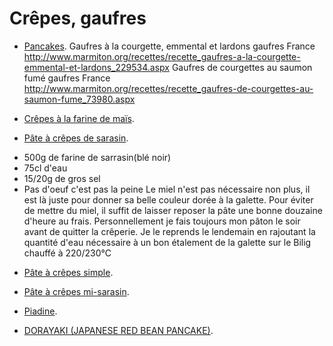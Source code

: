 # Crêpes, gaufres

 * [Pancakes](http://www.marmiton.org/recettes/recette_pancakes_15299.aspx).
Gaufres à la courgette, emmental et lardons	gaufres	France		http://www.marmiton.org/recettes/recette_gaufres-a-la-courgette-emmental-et-lardons_229534.aspx	
Gaufres de courgettes au saumon fumé	gaufres	France		http://www.marmiton.org/recettes/recette_gaufres-de-courgettes-au-saumon-fume_73980.aspx	

 * [Crêpes à la farine de maïs](https://www.monfournil.fr/recettes/crepes-a-farine-de/).

 * [Pâte à crêpes de sarasin](http://www.recettes-bretonnes.fr/galette-bretonne/recette-galette-sarrasin.html).
  - 500g de farine de sarrasin(blé noir)
  - 75cl d'eau
  - 15/20g de gros sel
  - Pas d'oeuf c'est pas la peine
    Le miel n'est pas nécessaire non plus, il est là juste pour donner sa belle couleur dorée à la galette.
    Pour éviter de mettre du miel, il suffit de laisser reposer la pâte une bonne douzaine d'heure au frais.
    Personnellement je fais toujours mon pâton le soir avant de quitter la crêperie.
    Je le reprends le lendemain en rajoutant la quantité d'eau nécessaire à un bon étalement de la galette sur le Bilig chauffé à 220/230°C

 * [Pâte à crêpes simple](https://www.marmiton.org/recettes/recette_pate-a-crepes-simple_27121.aspx).

 * [Pâte à crêpes mi-sarasin](http://www.marmiton.org/recettes/recette_galettes-au-ble-noir-de-sophie_51829.aspx).

 * [Piadine](http://ricette.giallozafferano.it/Piadina-Romagnola.html).

 * [DORAYAKI (JAPANESE RED BEAN PANCAKE)](https://www.justonecookbook.com/dorayaki-japanese-red-bean-pancake/).
